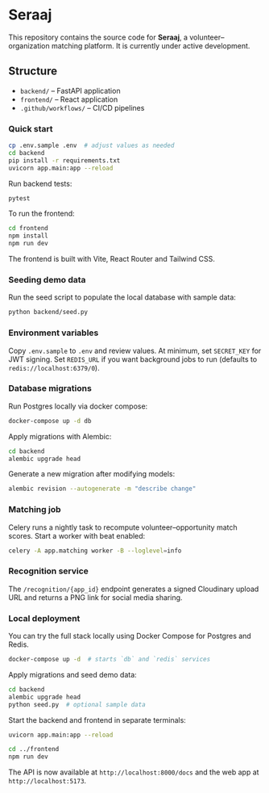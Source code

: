 # Seraaj

This repository contains the source code for **Seraaj**, a volunteer–organization matching platform. It is currently under active development.

## Structure
- `backend/` – FastAPI application
- `frontend/` – React application
- `.github/workflows/` – CI/CD pipelines

### Quick start

```bash
cp .env.sample .env  # adjust values as needed
cd backend
pip install -r requirements.txt
uvicorn app.main:app --reload
```

Run backend tests:

```bash
pytest
```

To run the frontend:

```bash
cd frontend
npm install
npm run dev
```

The frontend is built with Vite, React Router and Tailwind CSS.

### Seeding demo data

Run the seed script to populate the local database with sample data:

```bash
python backend/seed.py
```

### Environment variables

Copy `.env.sample` to `.env` and review values. At minimum, set `SECRET_KEY` for JWT signing.
Set `REDIS_URL` if you want background jobs to run (defaults to `redis://localhost:6379/0`).

### Database migrations

Run Postgres locally via docker compose:

```bash
docker-compose up -d db
```

Apply migrations with Alembic:

```bash
cd backend
alembic upgrade head
```

Generate a new migration after modifying models:

```bash
alembic revision --autogenerate -m "describe change"
```

### Matching job

Celery runs a nightly task to recompute volunteer–opportunity match scores.
Start a worker with beat enabled:

```bash
celery -A app.matching worker -B --loglevel=info
```

### Recognition service

The `/recognition/{app_id}` endpoint generates a signed Cloudinary upload URL and
returns a PNG link for social media sharing.

### Local deployment

You can try the full stack locally using Docker Compose for Postgres and Redis.

```bash
docker-compose up -d  # starts `db` and `redis` services
```

Apply migrations and seed demo data:

```bash
cd backend
alembic upgrade head
python seed.py  # optional sample data
```

Start the backend and frontend in separate terminals:

```bash
uvicorn app.main:app --reload
```

```bash
cd ../frontend
npm run dev
```

The API is now available at `http://localhost:8000/docs` and the web app at
`http://localhost:5173`.
